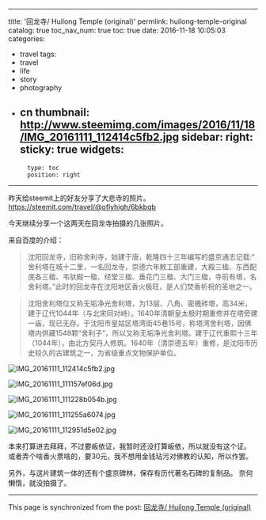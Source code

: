 
---
title: '回龙寺/ Huilong Temple (original)'
permlink: huilong-temple-original
catalog: true
toc_nav_num: true
toc: true
date: 2016-11-18 10:05:03
categories:
- travel
tags:
- travel
- life
- story
- photography
- cn
thumbnail: http://www.steemimg.com/images/2016/11/18/IMG_20161111_112414c5fb2.jpg
sidebar:
    right:
        sticky: true
widgets:
    -
        type: toc
        position: right
---


昨天给steemit上的好友分享了大悲寺的照片。
https://steemit.com/travel/@oflyhigh/6bkbqb

今天继续分享一个这两天在回龙寺拍摄的几张照片。

来自百度的介绍：
>沈阳回龙寺，旧称舍利寺，始建于唐，乾隆四十三年编写的盛京通志记载:“ 舍利塔在城十二里，一名回龙寺，崇德六年敕工部重建，大殿三楹、东西配庑各三楹、韦驮殿一楹、经堂三楹、垂花门三楹、大门三楹，寺前有塔，名舍利塔。”此时的回龙寺在沈阳地区香火极旺，是人们焚香祈祝的圣地之一。

>沈阳舍利塔位又称无垢净光舍利塔，为13层、八角、密檐砖塔，高34米，建于辽代1044年（与北宋同对峙）。1640年清朝皇太极时期重修并在塔旁建一庙，现已无存。于沈阳市皇姑区塔湾街45巷15号，称塔湾舍利塔，因佛塔内供藏1548颗“舍利子”，所以又称无垢净光舍利塔。建于辽代重熙十三年（1044年），由北方契丹人修筑。1640年（清崇德五年）重修，是沈阳市历史较久的古建筑之一，为省级重点文物保护单位。

![IMG_20161111_112414c5fb2.jpg](http://www.steemimg.com/images/2016/11/18/IMG_20161111_112414c5fb2.jpg)

![IMG_20161111_111157ef06d.jpg](http://www.steemimg.com/images/2016/11/18/IMG_20161111_111157ef06d.jpg)

![IMG_20161111_111228b054b.jpg](http://www.steemimg.com/images/2016/11/18/IMG_20161111_111228b054b.jpg)

![IMG_20161111_111255a6074.jpg](http://www.steemimg.com/images/2016/11/18/IMG_20161111_111255a6074.jpg)



![IMG_20161111_112951d5e02.jpg](http://www.steemimg.com/images/2016/11/18/IMG_20161111_112951d5e02.jpg)

本来打算进去拜拜，不过要皈依证，我暂时还没打算皈依，所以就没有这个证。
或者弄个啥香火票啥的，要30元，我不想用金钱玷污对佛教的认知，所以作罢。

另外，与这片建筑一体的还有个盛京碑林，保存有历代著名石碑的复制品。
奈何懒惰，就没拍摄了。

- - -

This page is synchronized from the post: [回龙寺/ Huilong Temple (original)](https://steemit.com/@oflyhigh/huilong-temple-original)
